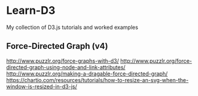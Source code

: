 # Learn-D3
My collection of D3.js tutorials and worked examples

## Force-Directed Graph (v4)
http://www.puzzlr.org/force-graphs-with-d3/
http://www.puzzlr.org/force-directed-graph-using-node-and-link-attributes/
http://www.puzzlr.org/making-a-dragable-force-directed-graph/
https://chartio.com/resources/tutorials/how-to-resize-an-svg-when-the-window-is-resized-in-d3-js/
